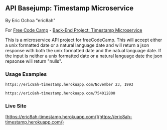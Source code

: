 ## API Basejump: Timestamp Microservice
By Eric Ochoa "eric8ah"

For [Free Code Camp](http://freecodecamp.com) - [Back-End Project: Timestamp Microservice](https://www.freecodecamp.com/challenges/timestamp-microservice)

This is a microservice API project for freeCodeCamp. This will accept either a unix formatted date
or a natural language date and will return a json response with both the unix formatted
date and the natual language date. If the input is neither a unix formatted date or a natural language date
the json repsonse will return "nulls".

### Usage Examples

```
https://eric8ah-timestamp.herokuapp.com/November 23, 1993
```
```
https://eric8ah-timestamp.herokuapp.com/754012800
```


### Live Site
[https://eric8ah-timestamp.herokuapp.com/](https://eric8ah-timestamp.herokuapp.com/)